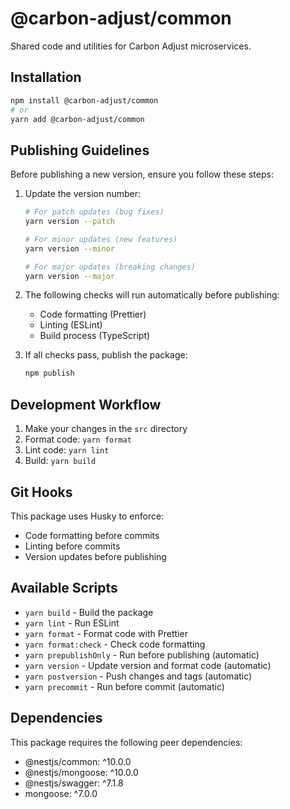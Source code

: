 # @carbon-adjust/common

Shared code and utilities for Carbon Adjust microservices.

## Installation

```bash
npm install @carbon-adjust/common
# or
yarn add @carbon-adjust/common
```

## Publishing Guidelines

Before publishing a new version, ensure you follow these steps:

1. Update the version number:

   ```bash
   # For patch updates (bug fixes)
   yarn version --patch

   # For minor updates (new features)
   yarn version --minor

   # For major updates (breaking changes)
   yarn version --major
   ```

2. The following checks will run automatically before publishing:

   - Code formatting (Prettier)
   - Linting (ESLint)
   - Build process (TypeScript)

3. If all checks pass, publish the package:
   ```bash
   npm publish
   ```

## Development Workflow

1. Make your changes in the `src` directory
2. Format code: `yarn format`
3. Lint code: `yarn lint`
4. Build: `yarn build`

## Git Hooks

This package uses Husky to enforce:

- Code formatting before commits
- Linting before commits
- Version updates before publishing

## Available Scripts

- `yarn build` - Build the package
- `yarn lint` - Run ESLint
- `yarn format` - Format code with Prettier
- `yarn format:check` - Check code formatting
- `yarn prepublishOnly` - Run before publishing (automatic)
- `yarn version` - Update version and format code (automatic)
- `yarn postversion` - Push changes and tags (automatic)
- `yarn precommit` - Run before commit (automatic)

## Dependencies

This package requires the following peer dependencies:

- @nestjs/common: ^10.0.0
- @nestjs/mongoose: ^10.0.0
- @nestjs/swagger: ^7.1.8
- mongoose: ^7.0.0

